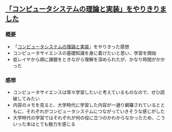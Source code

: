 ## [「コンピュータシステムの理論と実装」をやりきりました](https://qiita.com/y-meguro/items/dc11c31cc2667aa20b3c)
### 概要
- 「[コンピュータシステムの理論と実装](https://www.oreilly.co.jp/books/9784873117126/)」をやりきった感想
- コンピュータサイエンスの基礎知識を身に着けたいと思い、学習を開始
- 低レイヤから順に課題をときながら理解を深められたが、かなり時間がかかった

### 感想
- コンピュータサイエンスは常々学習したいと考えているものなので、ぜひ読破してみたい
- 内容のメモを見ると、大学時代に学習した内容が一通り網羅されているとともに、それぞれがコンピュータシステムにつながっていきそうな感じがした
- 大学時代の学習ではそれぞれが何の役に立つのかわからなかったため、こういった本はとても魅力を感じる
